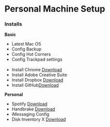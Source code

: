 <h1> Personal Machine Setup </h1>

<h3>Installs</h3>

<b>Basic</b>

<ul>
<li>Latest Mac OS</li>
<li>Config Backup</li>
<li>Config Hot Corners </li>
<li>Config Trackpad settings </li>
<br/>

<li>Install Chrome <a href="https://www.google.com/intl/en/chrome/">Download</a> </li>
<li>Install Adobe Creative Suite</li>
<li>Install Dropbox <a href="https://www.dropbox.com/downloading">Download</a> </li>
<li>Install GitHub<a href="https://mac.github.com/">Download</a> </li>

</ul>



<b>Personal</b>

<ul>
<li>Spotify <a href="https://www.spotify.com/download/">Download</a> </li>
<li>Handbrake <a href="handbrake.fr/downloads.php">Download</a> </li>
<li>iMessaging Config </li>
<li>Disk Inventory X <a href="www.derlien.com/">Download</a> </li>
</ul>
